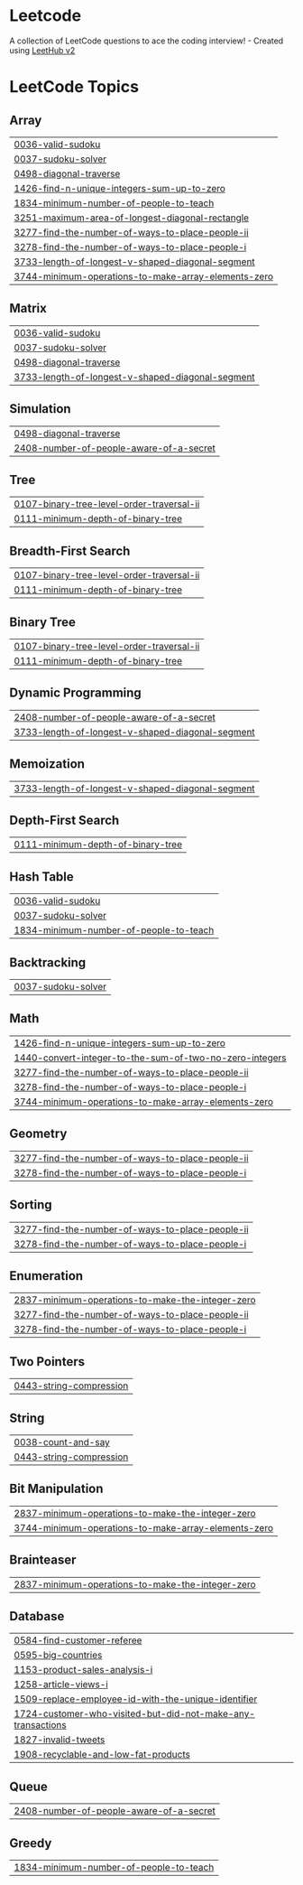 # Leetcode
A collection of LeetCode questions to ace the coding interview! - Created using [LeetHub v2](https://github.com/arunbhardwaj/LeetHub-2.0)

<!---LeetCode Topics Start-->
# LeetCode Topics
## Array
|  |
| ------- |
| [0036-valid-sudoku](https://github.com/frozenxnx/Leetcode/tree/master/0036-valid-sudoku) |
| [0037-sudoku-solver](https://github.com/frozenxnx/Leetcode/tree/master/0037-sudoku-solver) |
| [0498-diagonal-traverse](https://github.com/frozenxnx/Leetcode/tree/master/0498-diagonal-traverse) |
| [1426-find-n-unique-integers-sum-up-to-zero](https://github.com/frozenxnx/Leetcode/tree/master/1426-find-n-unique-integers-sum-up-to-zero) |
| [1834-minimum-number-of-people-to-teach](https://github.com/frozenxnx/Leetcode/tree/master/1834-minimum-number-of-people-to-teach) |
| [3251-maximum-area-of-longest-diagonal-rectangle](https://github.com/frozenxnx/Leetcode/tree/master/3251-maximum-area-of-longest-diagonal-rectangle) |
| [3277-find-the-number-of-ways-to-place-people-ii](https://github.com/frozenxnx/Leetcode/tree/master/3277-find-the-number-of-ways-to-place-people-ii) |
| [3278-find-the-number-of-ways-to-place-people-i](https://github.com/frozenxnx/Leetcode/tree/master/3278-find-the-number-of-ways-to-place-people-i) |
| [3733-length-of-longest-v-shaped-diagonal-segment](https://github.com/frozenxnx/Leetcode/tree/master/3733-length-of-longest-v-shaped-diagonal-segment) |
| [3744-minimum-operations-to-make-array-elements-zero](https://github.com/frozenxnx/Leetcode/tree/master/3744-minimum-operations-to-make-array-elements-zero) |
## Matrix
|  |
| ------- |
| [0036-valid-sudoku](https://github.com/frozenxnx/Leetcode/tree/master/0036-valid-sudoku) |
| [0037-sudoku-solver](https://github.com/frozenxnx/Leetcode/tree/master/0037-sudoku-solver) |
| [0498-diagonal-traverse](https://github.com/frozenxnx/Leetcode/tree/master/0498-diagonal-traverse) |
| [3733-length-of-longest-v-shaped-diagonal-segment](https://github.com/frozenxnx/Leetcode/tree/master/3733-length-of-longest-v-shaped-diagonal-segment) |
## Simulation
|  |
| ------- |
| [0498-diagonal-traverse](https://github.com/frozenxnx/Leetcode/tree/master/0498-diagonal-traverse) |
| [2408-number-of-people-aware-of-a-secret](https://github.com/frozenxnx/Leetcode/tree/master/2408-number-of-people-aware-of-a-secret) |
## Tree
|  |
| ------- |
| [0107-binary-tree-level-order-traversal-ii](https://github.com/frozenxnx/Leetcode/tree/master/0107-binary-tree-level-order-traversal-ii) |
| [0111-minimum-depth-of-binary-tree](https://github.com/frozenxnx/Leetcode/tree/master/0111-minimum-depth-of-binary-tree) |
## Breadth-First Search
|  |
| ------- |
| [0107-binary-tree-level-order-traversal-ii](https://github.com/frozenxnx/Leetcode/tree/master/0107-binary-tree-level-order-traversal-ii) |
| [0111-minimum-depth-of-binary-tree](https://github.com/frozenxnx/Leetcode/tree/master/0111-minimum-depth-of-binary-tree) |
## Binary Tree
|  |
| ------- |
| [0107-binary-tree-level-order-traversal-ii](https://github.com/frozenxnx/Leetcode/tree/master/0107-binary-tree-level-order-traversal-ii) |
| [0111-minimum-depth-of-binary-tree](https://github.com/frozenxnx/Leetcode/tree/master/0111-minimum-depth-of-binary-tree) |
## Dynamic Programming
|  |
| ------- |
| [2408-number-of-people-aware-of-a-secret](https://github.com/frozenxnx/Leetcode/tree/master/2408-number-of-people-aware-of-a-secret) |
| [3733-length-of-longest-v-shaped-diagonal-segment](https://github.com/frozenxnx/Leetcode/tree/master/3733-length-of-longest-v-shaped-diagonal-segment) |
## Memoization
|  |
| ------- |
| [3733-length-of-longest-v-shaped-diagonal-segment](https://github.com/frozenxnx/Leetcode/tree/master/3733-length-of-longest-v-shaped-diagonal-segment) |
## Depth-First Search
|  |
| ------- |
| [0111-minimum-depth-of-binary-tree](https://github.com/frozenxnx/Leetcode/tree/master/0111-minimum-depth-of-binary-tree) |
## Hash Table
|  |
| ------- |
| [0036-valid-sudoku](https://github.com/frozenxnx/Leetcode/tree/master/0036-valid-sudoku) |
| [0037-sudoku-solver](https://github.com/frozenxnx/Leetcode/tree/master/0037-sudoku-solver) |
| [1834-minimum-number-of-people-to-teach](https://github.com/frozenxnx/Leetcode/tree/master/1834-minimum-number-of-people-to-teach) |
## Backtracking
|  |
| ------- |
| [0037-sudoku-solver](https://github.com/frozenxnx/Leetcode/tree/master/0037-sudoku-solver) |
## Math
|  |
| ------- |
| [1426-find-n-unique-integers-sum-up-to-zero](https://github.com/frozenxnx/Leetcode/tree/master/1426-find-n-unique-integers-sum-up-to-zero) |
| [1440-convert-integer-to-the-sum-of-two-no-zero-integers](https://github.com/frozenxnx/Leetcode/tree/master/1440-convert-integer-to-the-sum-of-two-no-zero-integers) |
| [3277-find-the-number-of-ways-to-place-people-ii](https://github.com/frozenxnx/Leetcode/tree/master/3277-find-the-number-of-ways-to-place-people-ii) |
| [3278-find-the-number-of-ways-to-place-people-i](https://github.com/frozenxnx/Leetcode/tree/master/3278-find-the-number-of-ways-to-place-people-i) |
| [3744-minimum-operations-to-make-array-elements-zero](https://github.com/frozenxnx/Leetcode/tree/master/3744-minimum-operations-to-make-array-elements-zero) |
## Geometry
|  |
| ------- |
| [3277-find-the-number-of-ways-to-place-people-ii](https://github.com/frozenxnx/Leetcode/tree/master/3277-find-the-number-of-ways-to-place-people-ii) |
| [3278-find-the-number-of-ways-to-place-people-i](https://github.com/frozenxnx/Leetcode/tree/master/3278-find-the-number-of-ways-to-place-people-i) |
## Sorting
|  |
| ------- |
| [3277-find-the-number-of-ways-to-place-people-ii](https://github.com/frozenxnx/Leetcode/tree/master/3277-find-the-number-of-ways-to-place-people-ii) |
| [3278-find-the-number-of-ways-to-place-people-i](https://github.com/frozenxnx/Leetcode/tree/master/3278-find-the-number-of-ways-to-place-people-i) |
## Enumeration
|  |
| ------- |
| [2837-minimum-operations-to-make-the-integer-zero](https://github.com/frozenxnx/Leetcode/tree/master/2837-minimum-operations-to-make-the-integer-zero) |
| [3277-find-the-number-of-ways-to-place-people-ii](https://github.com/frozenxnx/Leetcode/tree/master/3277-find-the-number-of-ways-to-place-people-ii) |
| [3278-find-the-number-of-ways-to-place-people-i](https://github.com/frozenxnx/Leetcode/tree/master/3278-find-the-number-of-ways-to-place-people-i) |
## Two Pointers
|  |
| ------- |
| [0443-string-compression](https://github.com/frozenxnx/Leetcode/tree/master/0443-string-compression) |
## String
|  |
| ------- |
| [0038-count-and-say](https://github.com/frozenxnx/Leetcode/tree/master/0038-count-and-say) |
| [0443-string-compression](https://github.com/frozenxnx/Leetcode/tree/master/0443-string-compression) |
## Bit Manipulation
|  |
| ------- |
| [2837-minimum-operations-to-make-the-integer-zero](https://github.com/frozenxnx/Leetcode/tree/master/2837-minimum-operations-to-make-the-integer-zero) |
| [3744-minimum-operations-to-make-array-elements-zero](https://github.com/frozenxnx/Leetcode/tree/master/3744-minimum-operations-to-make-array-elements-zero) |
## Brainteaser
|  |
| ------- |
| [2837-minimum-operations-to-make-the-integer-zero](https://github.com/frozenxnx/Leetcode/tree/master/2837-minimum-operations-to-make-the-integer-zero) |
## Database
|  |
| ------- |
| [0584-find-customer-referee](https://github.com/frozenxnx/Leetcode/tree/master/0584-find-customer-referee) |
| [0595-big-countries](https://github.com/frozenxnx/Leetcode/tree/master/0595-big-countries) |
| [1153-product-sales-analysis-i](https://github.com/frozenxnx/Leetcode/tree/master/1153-product-sales-analysis-i) |
| [1258-article-views-i](https://github.com/frozenxnx/Leetcode/tree/master/1258-article-views-i) |
| [1509-replace-employee-id-with-the-unique-identifier](https://github.com/frozenxnx/Leetcode/tree/master/1509-replace-employee-id-with-the-unique-identifier) |
| [1724-customer-who-visited-but-did-not-make-any-transactions](https://github.com/frozenxnx/Leetcode/tree/master/1724-customer-who-visited-but-did-not-make-any-transactions) |
| [1827-invalid-tweets](https://github.com/frozenxnx/Leetcode/tree/master/1827-invalid-tweets) |
| [1908-recyclable-and-low-fat-products](https://github.com/frozenxnx/Leetcode/tree/master/1908-recyclable-and-low-fat-products) |
## Queue
|  |
| ------- |
| [2408-number-of-people-aware-of-a-secret](https://github.com/frozenxnx/Leetcode/tree/master/2408-number-of-people-aware-of-a-secret) |
## Greedy
|  |
| ------- |
| [1834-minimum-number-of-people-to-teach](https://github.com/frozenxnx/Leetcode/tree/master/1834-minimum-number-of-people-to-teach) |
<!---LeetCode Topics End-->